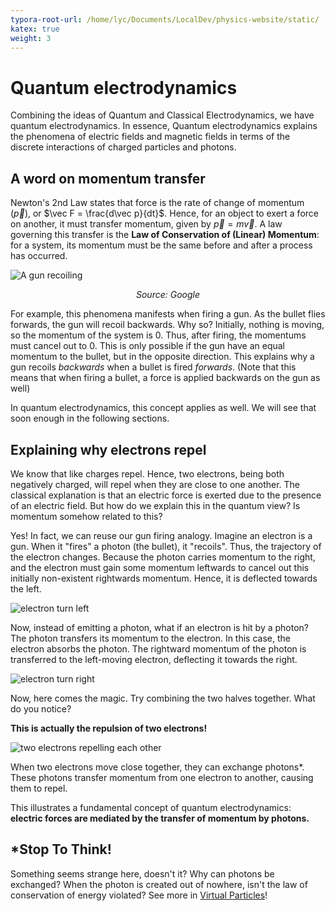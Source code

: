 ```yaml
---
typora-root-url: /home/lyc/Documents/LocalDev/physics-website/static/
katex: true
weight: 3
---
```


# Quantum electrodynamics

Combining the ideas of Quantum and Classical Electrodynamics, we have quantum electrodynamics. In essence, Quantum electrodynamics explains the phenomena of electric fields and magnetic fields in terms of the discrete interactions of charged particles and photons.

## A word on momentum transfer

Newton's 2nd Law states that force is the rate of change of momentum ($\vec p$), or $\vec F = \frac{d\vec p}{dt}$. Hence, for an object to exert a force on another, it must transfer momentum, given by $\vec p = m \vec v$. A law governing this transfer is the **Law of Conservation of (Linear) Momentum**: for a system, its momentum must be the same before and after a process has occurred.

![A gun recoiling](/images/gunrecoil.gif)

<p style="text-align:center"> <em>Source: Google</em></p>

For example, this phenomena manifests when firing a gun. As the bullet flies forwards, the gun will recoil backwards. Why so? Initially, nothing is moving, so the momentum of the system is $0$. Thus, after firing, the momentums must cancel out to $0$. This is only possible if the gun have an equal momentum to the bullet, but in the opposite direction. This explains why a gun recoils *backwards* when a bullet is fired *forwards*. (Note that this means that when firing a bullet, a force is applied backwards on the gun as well)

In quantum electrodynamics, this concept applies as well. We will see that soon enough in the following sections.

## Explaining why electrons repel

We know that like charges repel. Hence, two electrons, being both negatively charged, will repel when they are close to one another. The classical explanation is that an electric force is exerted due to the presence of an electric field. But how do we explain this in the quantum view? Is momentum somehow related to this?

Yes! In fact, we can reuse our gun firing analogy. Imagine an electron is a gun. When it "fires" a photon (the bullet), it "recoils". Thus, the trajectory of the electron changes. Because the photon carries momentum to the right, and the electron must gain some momentum leftwards to cancel out this initially non-existent rightwards momentum. Hence, it is deflected towards the left.

![electron turn left](/images/repel_left.gif)

Now, instead of emitting a photon, what if an electron is hit by a photon? The photon transfers its momentum to the electron. In this case, the electron absorbs the photon. The rightward momentum of the photon is transferred to the left-moving electron, deflecting it towards the right.

![electron turn right](/images/repel_right.gif)

Now, here comes the magic. Try combining the two halves together. What do you notice?

**This is actually the repulsion of two electrons!**

![two electrons repelling each other](/images/repel_both.gif)

When two electrons move close together, they can exchange photons*. These photons transfer momentum from one electron to another, causing them to repel.

This illustrates a fundamental concept of quantum electrodynamics: **electric forces are mediated by the transfer of momentum by photons.**

## *Stop To Think!

Something seems strange here, doesn't it? Why can photons be exchanged? When the photon is created out of nowhere, isn't the law of conservation of energy violated? See more in [Virtual Particles](../virtual-particles/)!

